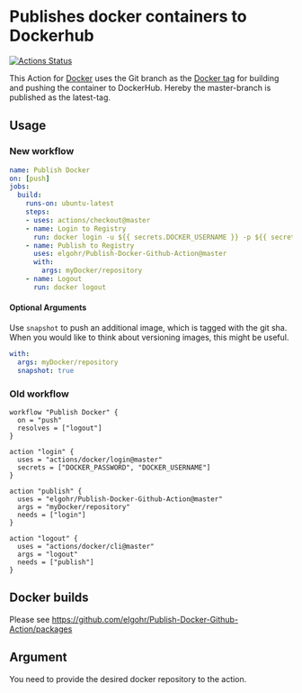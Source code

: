 # Publishes docker containers to Dockerhub
[![Actions Status](https://wdp9fww0r9.execute-api.us-west-2.amazonaws.com/production/badge/elgohr/Publish-Docker-Github-Action)](https://wdp9fww0r9.execute-api.us-west-2.amazonaws.com/production/results/elgohr/Publish-Docker-Github-Action)

This Action for [Docker](https://www.docker.com/) uses the Git branch as the [Docker tag](https://docs.docker.com/engine/reference/commandline/tag/) for building and pushing the container to DockerHub.
Hereby the master-branch is published as the latest-tag.

## Usage

### New workflow
```yaml
name: Publish Docker
on: [push]
jobs:
  build:
    runs-on: ubuntu-latest
    steps:
    - uses: actions/checkout@master
    - name: Login to Registry
      run: docker login -u ${{ secrets.DOCKER_USERNAME }} -p ${{ secrets.DOCKER_PASSWORD }}
    - name: Publish to Registry
      uses: elgohr/Publish-Docker-Github-Action@master
      with:
        args: myDocker/repository
    - name: Logout
      run: docker logout
```

#### Optional Arguments

Use `snapshot` to push an additional image, which is tagged with the git sha.  
When you would like to think about versioning images, this might be useful.  

```yaml
with:
  args: myDocker/repository
  snapshot: true
```


### Old workflow
```hcl
workflow "Publish Docker" {
  on = "push"
  resolves = ["logout"]
}

action "login" {
  uses = "actions/docker/login@master"
  secrets = ["DOCKER_PASSWORD", "DOCKER_USERNAME"]
}

action "publish" {
  uses = "elgohr/Publish-Docker-Github-Action@master"
  args = "myDocker/repository"
  needs = ["login"]
}

action "logout" {
  uses = "actions/docker/cli@master"
  args = "logout"
  needs = ["publish"]
}
```

## Docker builds

Please see https://github.com/elgohr/Publish-Docker-Github-Action/packages

## Argument

You need to provide the desired docker repository to the action.
